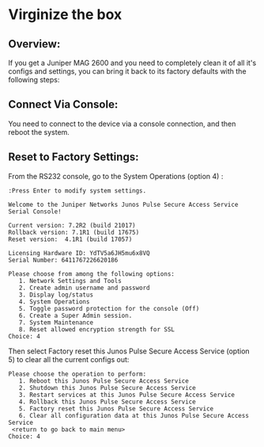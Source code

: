 # Virginize the box

## Overview:
If you get a Juniper MAG 2600 and you need to completely clean it of all it's configs and settings, you can bring it back to its factory defaults with the following steps:

## Connect Via Console:
You need to connect to the device via a console connection, and then reboot the system. 

## Reset to Factory Settings:
From the RS232 console, go to the System Operations (option 4) :
```
:Press Enter to modify system settings.

Welcome to the Juniper Networks Junos Pulse Secure Access Service Serial Console!

Current version: 7.2R2 (build 21017)
Rollback version: 7.1R1 (build 17675)
Reset version:  4.1R1 (build 17057)

Licensing Hardware ID: YdTV5a6JH5mu6x8VQ
Serial Number: 6411767226620186

Please choose from among the following options:
   1. Network Settings and Tools
   2. Create admin username and password
   3. Display log/status
   4. System Operations
   5. Toggle password protection for the console (Off)
   6. Create a Super Admin session.
   7. System Maintenance
   8. Reset allowed encryption strength for SSL
Choice: 4
```

Then select Factory reset this Junos Pulse Secure Access Service (option 5)  to clear all the current configs out:
```
Please choose the operation to perform:
   1. Reboot this Junos Pulse Secure Access Service
   2. Shutdown this Junos Pulse Secure Access Service
   3. Restart services at this Junos Pulse Secure Access Service
   4. Rollback this Junos Pulse Secure Access Service
   5. Factory reset this Junos Pulse Secure Access Service
   6. Clear all configuration data at this Junos Pulse Secure Access Service
 <return to go back to main menu>
Choice: 4
```